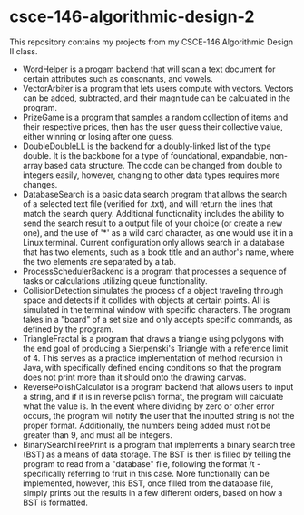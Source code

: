 # csce-146-algorithmic-design-2
This repository contains my projects from my CSCE-146 Algorithmic Design II class.
- WordHelper is a progam backend that will scan a text document for certain attributes such as consonants, and vowels.
- VectorArbiter is a program that lets users compute with vectors. Vectors can be added, subtracted, and their magnitude can be calculated in the program.
- PrizeGame is a program that samples a random collection of items and their respective prices, then has the user guess their collective value, either winning or losing after one guess.
- DoubleDoubleLL is the backend for a doubly-linked list of the type double. It is the backbone for a type of foundational, expandable, non-array based data structure. The code can be changed from double to integers easily, however, changing to other data types requires more changes.
- DatabaseSearch is a basic data search program that allows the search of a selected text file (verified for .txt), and will return the lines that match the search query. Additional functionality includes the ability to send the search result to a output file of your choice (or create a new one), and the use of '*' as a wild card character, as one would use it in a Linux terminal. Current configuration only allows search in a database that has two elements, such as a book title and an author's name, where the two elements are separated by a tab.
- ProcessSchedulerBackend is a program that processes a sequence of tasks or calculations utilizing queue functionality.
- CollisionDetection simulates the process of a object traveling through space and detects if it collides with objects at certain points. All is simulated in the terminal window with specific characters. The program takes in a "board" of a set size and only accepts specific commands, as defined by the program.
- TriangleFractal is a program that draws a triangle using polygons with the end goal of producing a Sierpenski's Triangle with a reference limit of 4. This serves as a practice implementation of method recursion in Java, with specifically defined ending conditions so that the program does not print more than it should onto the drawing canvas. 
- ReversePolishCalculator is a program backend that allows users to input a string, and if it is in reverse polish format, the program will calculate what the value is. In the event where dividing by zero or other error occurs, the program will notify the user that the inputted string is not the proper format. Additionally, the numbers being added must not be greater than 9, and must all be integers.
- BinarySearchTreePrint is a program that implements a binary search tree (BST) as a means of data storage. The BST is then is filled by telling the program to read from a "database" file, following the format <Name>/t<Weight> - specifically referring to fruit in this case. More functionally can be implemented, however, this BST, once filled from the database file, simply prints out the results in a few different orders, based on how a BST is formatted.
